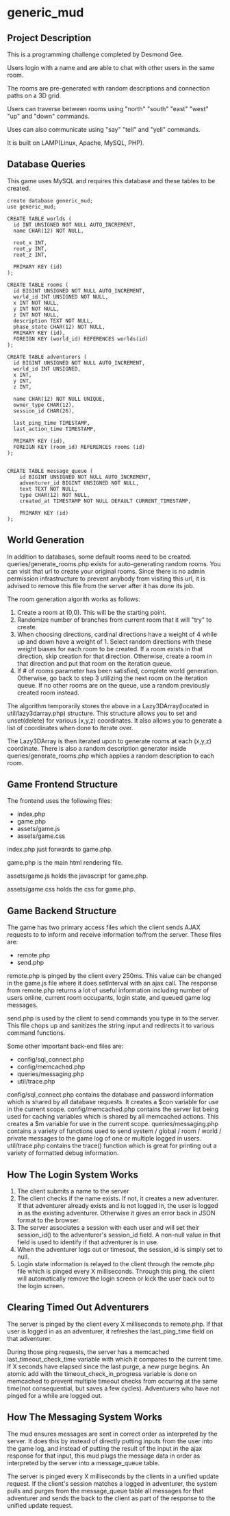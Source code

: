 generic_mud
===========

Project Description
-------------------

This is a programming challenge completed by Desmond Gee.

Users login with a name and are able to chat with other users in the same room.

The rooms are pre-generated with random descriptions and connection paths on a 3D grid.

Users can traverse between rooms using "north" "south" "east" "west" "up" and "down" commands.

Uses can also communicate using "say" "tell" and "yell" commands.

It is built on LAMP(Linux, Apache, MySQL, PHP).
  

Database Queries
----------------

This game uses MySQL and requires this database and these tables to be created.

    create database generic_mud;
    use generic_mud;

    CREATE TABLE worlds (
      id INT UNSIGNED NOT NULL AUTO_INCREMENT,
      name CHAR(12) NOT NULL,
      
      root_x INT,
      root_y INT,
      root_z INT,
      
      PRIMARY KEY (id)
    );

    CREATE TABLE rooms (
      id BIGINT UNSIGNED NOT NULL AUTO_INCREMENT,
      world_id INT UNSIGNED NOT NULL,
      x INT NOT NULL,
      y INT NOT NULL,
      z INT NOT NULL,
      description TEXT NOT NULL,
      phase_state CHAR(12) NOT NULL,
      PRIMARY KEY (id),
      FOREIGN KEY (world_id) REFERENCES worlds(id)
    );

    CREATE TABLE adventurers (
      id BIGINT UNSIGNED NOT NULL AUTO_INCREMENT,
      world_id INT UNSIGNED,
      x INT,
      y INT,
      z INT,
      
      name CHAR(12) NOT NULL UNIQUE,
      owner_type CHAR(12),
      session_id CHAR(26),
      
      last_ping_time TIMESTAMP,
      last_action_time TIMESTAMP,
      
      PRIMARY KEY (id),
      FOREIGN KEY (room_id) REFERENCES rooms (id)
    );


    CREATE TABLE message_queue (
        id BIGINT UNSIGNED NOT NULL AUTO_INCREMENT,
        adventurer_id BIGINT UNSIGNED NOT NULL,
        text TEXT NOT NULL,
        type CHAR(12) NOT NULL,
        created_at TIMESTAMP NOT NULL DEFAULT CURRENT_TIMESTAMP,
        
        PRIMARY KEY (id)
    );


World Generation
----------------

In addition to databases, some default rooms need to be created.  queries/generate_rooms.php exists for auto-generating random rooms.  You can visit that url to create your original rooms.  Since there is no admin permission infrastructure to prevent anybody from visiting this url, it is advised to remove this file from the server after it has done its job.

The room generation algorith works as follows:

1. Create a room at (0,0). This will be the starting point.
2. Randomize number of branches from current room that it will "try" to create.
3. When choosing directions, cardinal directions have a weight of 4 while up and down have a weight of 1. Select random directions with these weight biases for each room to be created.  If a room exists in that direction, skip creation for that direction.  Otherwise, create a room in that direction and put that room on the iteration queue.
4. If # of rooms parameter has been satisfied, complete world generation.  Otherwise, go back to step 3 utilizing the next room on the iteration queue.  If no other rooms are on the queue, use a random previously created room instead.

The algorithm temporarily stores the above in a Lazy3DArray(located in util/lazy3darray.php) structure.  This structure allows you to set and unset(delete) for various (x,y,z) coordinates. It also allows you to generate a list of coordinates when done to iterate over.

The Lazy3DArray is then iterated upon to generate rooms at each (x,y,z) coordinate. There is also a random description generator inside queries/generate_rooms.php which applies a random description to each room.


Game Frontend Structure
-----------------------

The frontend uses the following files:

* index.php
* game.php
* assets/game.js
* assets/game.css 

index.php just forwards to game.php.  

game.php is the main html rendering file.  

assets/game.js holds the javascript for game.php.  

assets/game.css holds the css for game.php.


Game Backend Structure
----------------------

The game has two primary access files which the client sends AJAX requests to to inform and receive information to/from the server.  These files are:

* remote.php
* send.php

remote.php is pinged by the client every 250ms. This value can be changed in the game.js file where it does setInterval with an ajax call.  The response from remote.php returns a lot of useful information including number of users online, current room occupants, login state, and queued game log messages.

send.php is used by the client to send commands you type in to the server.  This file chops up and sanitizes the string input and redirects it to various command functions.

Some other important back-end files are:

* config/sql_connect.php
* config/memcached.php
* queries/messaging.php
* util/trace.php

config/sql_connect.php contains the database and password information which is shared by all database requests. It creates a $con variable for use in the current scope.
config/memcached.php contains the server list being used for caching variables which is shared by all memcached actions. This creates a $m variable for use in the current scope.
queries/messaging.php contains a variety of functions used to send system / global / room / world / private messages to the game log of one or multiple logged in users.
util/trace.php contains the trace() function which is great for printing out a variety of formatted debug information.
  

How The Login System Works
--------------------------

1. The client submits a name to the server
2. The client checks if the name exists. If not, it creates a new adventurer. If that adventurer already exists and is not logged in, the user is logged in as the existing adventurer. Otherwise it gives an error back in JSON format to the browser.
3. The server associates a session with each user and will set their session_id() to the adventurer's session_id field.  A non-null value in that field is used to identify if that adventurer is in use.
4. When the adventurer logs out or timesout, the session_id is simply set to null.
5. Login state information is relayed to the client through the remote.php file which is pinged every X milliseconds. Through this ping, the cilent will automatically remove the login screen or kick the user back out to the login screen.


Clearing Timed Out Adventurers
----------------------------

The server is pinged by the client every X milliseconds to remote.php. If that user is logged in as an adventurer, it refreshes the last_ping_time field on that adventurer.

During those ping requests, the server has a memcached last_timeout_check_time variable with which it compares to the current time.  If X seconds have elapsed since the last purge, a new purge begins.  An atomic add with the timeout_check_in_progress variable is done on memcached to prevent multiple timeout checks from occuring at the same time(not consequential, but saves a few cycles).  Adventurers who have not pinged for a while are logged out.

How The Messaging System Works
------------------------------

The mud ensures messages are sent in correct order as interpreted by the server. It does this by instead of directly putting inputs from the user into the game log, and instead of putting the result of the input in the ajax response for that input, this mud plugs the message data in order as interpreted by the server into a message_queue table.

The server is pinged every X milliseconds by the clients in a unified update request. If the client's session matches a logged in adventurer, the system pulls and purges from the message_queue table all messages for that adventurer and sends the back to the client as part of the response to the unified update request.

